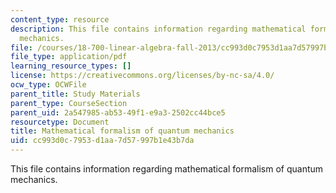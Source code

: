 ```yaml
---
content_type: resource
description: This file contains information regarding mathematical formalism of quantum
  mechanics.
file: /courses/18-700-linear-algebra-fall-2013/cc993d0c7953d1aa7d57997b1e43b7da_MIT18_700F13_qntm_mechnc.pdf
file_type: application/pdf
learning_resource_types: []
license: https://creativecommons.org/licenses/by-nc-sa/4.0/
ocw_type: OCWFile
parent_title: Study Materials
parent_type: CourseSection
parent_uid: 2a547985-ab53-49f1-e9a3-2502cc44bce5
resourcetype: Document
title: Mathematical formalism of quantum mechanics
uid: cc993d0c-7953-d1aa-7d57-997b1e43b7da
---
```

This file contains information regarding mathematical formalism of quantum mechanics.